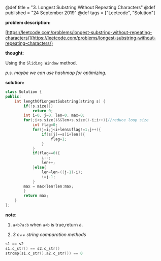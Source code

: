 @def title = "3. Longest Substring Without Repeating Characters"
@def published = "24 September 2019"
@def tags = ["Leetcode", "Solution"]


__problem description:__

[https://leetcode.com/problems/longest-substring-without-repeating-characters/](https://leetcode.com/problems/longest-substring-without-repeating-characters/)

__thought:__

Using the `Sliding Window` method.

*p.s. maybe we can use hashmap for optimizing.*

__solution:__

```cpp
class Solution {
public:
    int lengthOfLongestSubstring(string s) {
        if(!s.size())
            return 0;
        int i=0, j=0, len=0, max=0;
        for(;i<s.size()&&len<s.size()-i;i++){//reduce loop size
            int flag=0;
            for(j=i;j<i+len&&flag!=1;j++){
                if(s[j]==s[i+len]){
                    flag=1;
                }
            }
            if(flag==0){
                i--;
                len++;
            }else{
                len=len-((j-1)-i);
                i=j-1;
            }
        max = max<len?len:max;
        }
        return max;
    }
};
```

__note:__

1. `a<b?a:b` when `a<b` is true,return a.

2. *3 c++ string comparation methods*

```cpp
s1 == s2
s1.c_str() == s2.c_str()
strcmp(s1.c_str(),a2.c_str()) == 0
```
